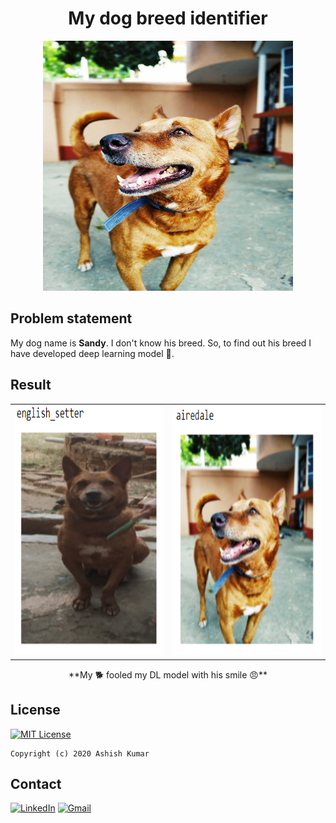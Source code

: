# <div align="center"> My dog breed identifier </div>

<div align="center"> <img src="./SandyPhoto/IMG-20190522-WA0003.jpg" width="400" height="400"> </div>

## Problem statement

My dog name is **Sandy**. I don't know his breed. So, to find out his breed I have developed deep learning model 🤭.

## Result
| | |
|---|---|
|<img src="./SandyPhoto/Result1.PNG" width="400" height="400"> |<img src="./SandyPhoto/Result2.PNG" width="400" height="400">|

<div align="center"> **My 🐕 fooled my DL model with his smile 😠** </div>

## License

[![MIT License](https://img.shields.io/github/license/ashishcssom/Face_Mask_Detection_end_to_end_project.svg?style=flat-square&colorB=C62121)](https://github.com/ashishcssom/Face_Mask_Detection_end_to_end_project/blob/master/LICENSE)
```
Copyright (c) 2020 Ashish Kumar
```

## Contact
[![LinkedIn](https://img.shields.io/badge/-Ashish%20Kumar-blue?style=social&logo=Linkedin&logoColor=blue&link=https://www.linkedin.com/in/ashishk766/)](https://www.linkedin.com/in/ashishk766/) 
[![Gmail](https://img.shields.io/badge/-Ashish%20Kumar-c14438?style=social&logo=Gmail&logoColor=red&link=mailto:ashish.krb7@gmail.com)](mailto:ashish.krb7@gmail.com) 
